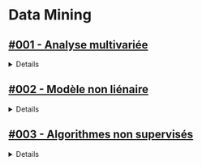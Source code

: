 # **Data Mining**

## [#001 - Analyse multivariée](https://openclassrooms.com/fr/courses/4525281-realisez-une-analyse-exploratoire-de-donnees)

<details>
  <summary>Details</summary>
</details>

## [#002 - Modèle non liénaire](https://openclassrooms.com/fr/courses/7162856-gerez-du-code-avec-git-et-github)

<details>
  <summary>Details</summary>
  
</details>

## [#003 - Algorithmes non supervisés](https://openclassrooms.com/fr/courses/4379436-explorez-vos-donnees-avec-des-algorithmes-non-supervises)

<details>
  <summary>Details</summary>
</details>